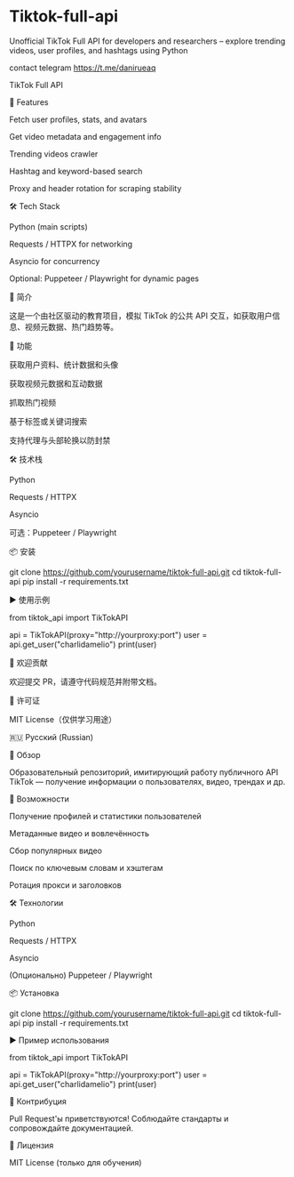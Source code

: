 # Tiktok-full-api
Unofficial TikTok Full API for developers and researchers – explore trending videos, user profiles, and hashtags using Python

 contact telegram https://t.me/danirueaq
 
TikTok Full API 

🚀 Features

Fetch user profiles, stats, and avatars

Get video metadata and engagement info

Trending videos crawler

Hashtag and keyword-based search

Proxy and header rotation for scraping stability

🛠️ Tech Stack

Python (main scripts)

Requests / HTTPX for networking

Asyncio for concurrency

Optional: Puppeteer / Playwright for dynamic pages

📌 简介

这是一个由社区驱动的教育项目，模拟 TikTok 的公共 API 交互，如获取用户信息、视频元数据、热门趋势等。

🚀 功能

获取用户资料、统计数据和头像

获取视频元数据和互动数据

抓取热门视频

基于标签或关键词搜索

支持代理与头部轮换以防封禁

🛠️ 技术栈

Python

Requests / HTTPX

Asyncio

可选：Puppeteer / Playwright

📦 安装

git clone https://github.com/yourusername/tiktok-full-api.git
cd tiktok-full-api
pip install -r requirements.txt

▶️ 使用示例

from tiktok_api import TikTokAPI

api = TikTokAPI(proxy="http://yourproxy:port")
user = api.get_user("charlidamelio")
print(user)

🧠 欢迎贡献

欢迎提交 PR，请遵守代码规范并附带文档。

📜 许可证

MIT License（仅供学习用途）

🇷🇺 Русский (Russian)

📌 Обзор

Образовательный репозиторий, имитирующий работу публичного API TikTok — получение информации о пользователях, видео, трендах и др.

🚀 Возможности

Получение профилей и статистики пользователей

Метаданные видео и вовлечённость

Сбор популярных видео

Поиск по ключевым словам и хэштегам

Ротация прокси и заголовков

🛠️ Технологии

Python

Requests / HTTPX

Asyncio

(Опционально) Puppeteer / Playwright

📦 Установка

git clone https://github.com/yourusername/tiktok-full-api.git
cd tiktok-full-api
pip install -r requirements.txt

▶️ Пример использования

from tiktok_api import TikTokAPI

api = TikTokAPI(proxy="http://yourproxy:port")
user = api.get_user("charlidamelio")
print(user)

🧠 Контрибуция

Pull Request'ы приветствуются! Соблюдайте стандарты и сопровождайте документацией.

📜 Лицензия

MIT License (только для обучения)


